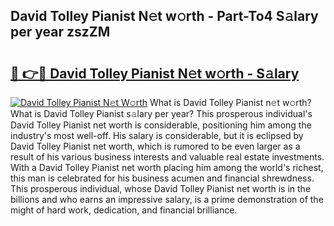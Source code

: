 ## David Tolley Pianist N𝚎t w𝚘rth - Part-To4 S𝚊lary per year zszZM

# <h2><a href="http://gc44oh.nevu.top/?p=David+Tolley+Pianist">🔗 👉🔴 David Tolley Pianist N𝚎t w𝚘rth - S𝚊lary</a></h2>

[![David Tolley Pianist N𝚎t W𝚘rth](https://i.imgur.com/Oavwk0R.jpeg)](http://gc44oh.nevu.top/?p=David+Tolley+Pianist)
What is David Tolley Pianist n𝚎t w𝚘rth? What is David Tolley Pianist s𝚊lary per year?
This prosperous individual's David Tolley Pianist net worth is considerable, positioning him among the industry's most well-off. His salary is considerable, but it is eclipsed by David Tolley Pianist net worth, which is rumored to be even larger as a result of his various business interests and valuable real estate investments. With a David Tolley Pianist net worth placing him among the world's richest, this man is celebrated for his business acumen and financial shrewdness. This prosperous individual, whose David Tolley Pianist net worth is in the billions and who earns an impressive salary, is a prime demonstration of the might of hard work, dedication, and financial brilliance.
